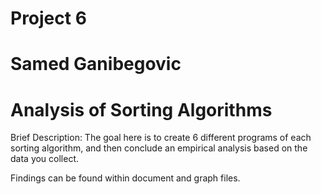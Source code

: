 # Project 6
# Samed Ganibegovic

# Analysis of Sorting Algorithms

Brief Description: The goal here is to create 6 different programs of each sorting algorithm, and then conclude an empirical analysis based on the data you collect.

Findings can be found within document and graph files. 
